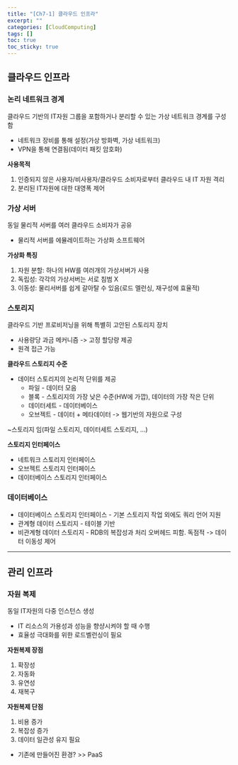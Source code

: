```yaml
---
title: "[Ch7-1] 클라우드 인프라"
excerpt: ""
categories: [CloudComputing]
tags: []
toc: true
toc_sticky: true
---
```


## 클라우드 인프라
### 논리 네트워크 경계
클라우드 기반의 IT자원 그룹을 포함하거나 분리할 수 있는 가상 네트워크 경계를 구성함
* 네트워크 장비를 통해 설정(가상 방화벽, 가상 네트워크)
* VPN을 통해 연결됨(데이터 패킷 암호화)

**사용목적**
1. 인증되지 않은 사용자/비사용자/클라우드 소비자로부터 클라우드 내 IT 자원 격리
2. 분리된 IT자원에 대한 대영폭 제어

### 가상 서버
동일 물리적 서버를 여러 클라우드 소비자가 공유
* 물리적 서버를 에뮬레이트하는 가상화 소프트웨어

**가상화 특징**
1. 자원 분할: 하나의 HW를 여러개의 가상서버가 사용
2. 독립성: 각각의 가상서버는 서로 침범 X
3. 이동성: 물리서버를 쉽게 갈아탈 수 있음(로드 멜런싱, 재구성에 효율적)

### 스토리지
클라우드 기반 프로비저닝을 위해 특별히 고안된 스토리지 장치
* 사용량당 과금 메커니즘 -> 고정 할당량 제공
* 원격 접근 가능

**클라우드 스토리지 수준**
* 데이터 스토리지의 논리적 단위를 제공
  * 파일 - 데이터 모음
  * 블록 - 스토리지의 가장 낮은 수준(HW에 가깝), 데이터의 가장 작은 단위
  * 데이터세트 - 데이터베이스
  * 오브젝트 - 데이터 + 메타데이터 -> 웹기반의 자원으로 구성

~스토리지 임(파일 스토리지, 데이터세트 스토리지, ...)

**스토리지 인터페이스**
* 네트워크 스토리지 인터페이스
* 오브젝트 스토리지 인터페이스
* 데이터베이스 스토리지 인터페이스


### 데이터베이스
* 데이터베이스 스토리지 인터페이스 - 기본 스토리지 작업 외에도 쿼리 언어 지원
* 관계형 데이터 스토리지 - 테이블 기반
* 비관계형 데이터 스토리지 - RDB의 복잡성과 처리 오버헤드 피함. 독점적 -> 데이터 이동성 제어

***

## 관리 인프라
### 자원 복제
동일 IT자원의 다중 인스턴스 생성
* IT 리소스의 가용성과 성능을 향샹시켜야 할 때 수행
* 효율성 극대화를 위한 로드벨런싱이 필요

**자원복제 장점**
1. 확장성
2. 자동화
3. 유연성
4. 재복구

**자원복제 단점**
1. 비용 증가
2. 복잡성 증가
3. 데이터 일관성 유지 필요


- 기존에 만들어진 환경? >> PaaS
